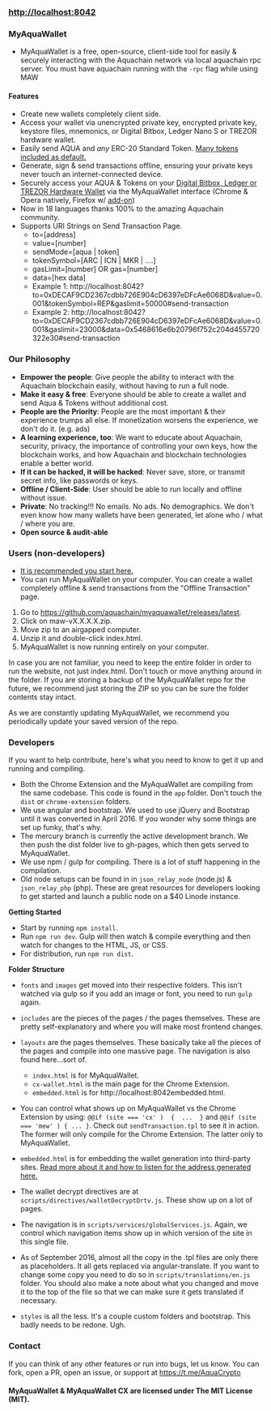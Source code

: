 ### [http://localhost:8042](http://localhost:8042)

### MyAquaWallet

- MyAquaWallet is a free, open-source, client-side tool for easily & securely interacting with the Aquachain network via local aquachain rpc server. You must have aquachain running with the `-rpc` flag while using MAW

#### Features

- Create new wallets completely client side.
- Access your wallet via unencrypted private key, encrypted private key, keystore files, mnemonics, or Digital Bitbox, Ledger Nano S or TREZOR hardware wallet.
- Easily send AQUA and *any* ERC-20 Standard Token. [Many tokens included as default.](https://myaquawallet.groovehq.com/knowledge_base/topics/can-i-send-my-steem-slash-btc-slash-ltc-slash-nem-slash-to-myaquawallet)
- Generate, sign & send transactions offline, ensuring your private keys never touch an internet-connected device.
- Securely access your AQUA & Tokens on your [Digital Bitbox, Ledger or TREZOR Hardware Wallet](https://myaquawallet.groovehq.com/knowledge_base/topics/hardware-wallet-recommends) via the MyAquaWallet interface (Chrome & Opera natively, Firefox w/ [add-on](https://addons.mozilla.org/en-US/firefox/addon/u2f-support-add-on/))
- Now in 18 languages thanks 100% to the amazing Aquachain community.
- Supports URI Strings on Send Transaction Page.
    - to=[address]
    - value=[number]
    - sendMode=[aqua | token]
    - tokenSymbol=[ARC | ICN | MKR | ....]
    - gasLimit=[number] OR gas=[number]
    - data=[hex data]
    - Example 1: http://localhost:8042?to=0xDECAF9CD2367cdbb726E904cD6397eDFcAe6068D&value=0.001&tokenSymbol=REP&gaslimit=50000#send-transaction
    - Example 2: http://localhost:8042?to=0xDECAF9CD2367cdbb726E904cD6397eDFcAe6068D&value=0.001&gaslimit=23000&data=0x5468616e6b20796f752c204d455720322e30#send-transaction



### Our Philosophy

 - **Empower the people**: Give people the ability to interact with the Aquachain blockchain easily, without having to run a full node.
 - **Make it easy & free**: Everyone should be able to create a wallet and send Aqua & Tokens without additional cost.
 - **People are the Priority**: People are the most important & their experience trumps all else. If monetization worsens the experience, we don't do it. (e.g. ads)
 - **A learning experience, too**: We want to educate about Aquachain, security, privacy, the importance of controlling your own keys, how the blockchain works, and how Aquachain and blockchain technologies enable a better world.
 - **If it can be hacked, it will be hacked**: Never save, store, or transmit secret info, like passwords or keys.
 - **Offline / Client-Side**: User should be able to run locally and offline without issue.
 - **Private**: No tracking!!! No emails. No ads. No demographics. We don't even know how many wallets have been generated, let alone who / what / where you are.
 - **Open source & audit-able**




### Users (non-developers)

- [It is recommended you start here.](https://myaquawallet.github.io/knowledge-base/getting-started/getting-started-new.html)
- You can run MyAquaWallet on your computer. You can create a wallet completely offline & send transactions from the "Offline Transaction" page.

1. Go to https://github.com/aquachain/myaquawallet/releases/latest.
2. Click on maw-vX.X.X.X.zip.
3. Move zip to an airgapped computer.
4. Unzip it and double-click index.html.
5. MyAquaWallet is now running entirely on your computer.

In case you are not familiar, you need to keep the entire folder in order to run the website, not just index.html. Don't touch or move anything around in the folder. If you are storing a backup of the MyAquaWallet repo for the future, we recommend just storing the ZIP so you can be sure the folder contents stay intact.

As we are constantly updating MyAquaWallet, we recommend you periodically update your saved version of the repo.


### Developers

If you want to help contribute, here's what you need to know to get it up and running and compiling.

- Both the Chrome Extension and the MyAquaWallet are compiling from the same codebase. This code is found in the `app` folder. Don't touch the `dist` or `chrome-extension` folders.
- We use angular and bootstrap. We used to use jQuery and Bootstrap until it was converted in April 2016. If you wonder why some things are set up funky, that's why.
- The mercury branch is currently the active development branch. We then push the dist folder live to gh-pages, which then gets served to MyAquaWallet.
- We use npm / gulp for compiling. There is a lot of stuff happening in the compilation.
- Old node setups can be found in in `json_relay_node` (node.js) & `json_relay_php` (php). These are great resources for developers looking to get started and launch a public node on a $40 Linode instance.

**Getting Started**

- Start by running `npm install`.
- Run `npm run dev`. Gulp will then watch & compile everything and then watch for changes to the HTML, JS, or CSS.
- For distribution, run `npm run dist`.

**Folder Structure**
- `fonts` and `images` get moved into their respective folders. This isn't watched via gulp so if you add an image or font, you need to run `gulp` again.
- `includes` are the pieces of the pages / the pages themselves. These are pretty self-explanatory and where you will make most frontend changes.
- `layouts` are the pages themselves. These basically take all the pieces of the pages and compile into one massive page. The navigation is also found here...sort of.
    * `index.html` is for MyAquaWallet.
    * `cx-wallet.html` is the main page for the Chrome Extension.
    * `embedded.html` is for http://localhost:8042embedded.html.

- You can control what shows up on MyAquaWallet vs the Chrome Extension by using: `@@if (site === 'cx' )  {  ...  }` and `@@if (site === 'mew' ) { ... }`. Check out `sendTransaction.tpl` to see it in action. The former will only compile for the Chrome Extension. The latter only to MyAquaWallet.
- `embedded.html` is for embedding the wallet generation into third-party sites. [Read more about it and how to listen for the address generated here.](https://www.reddit.com/r/aquachain/comments/4gn37o/embeddable_myaquawallet_super_simple_wallet/)
- The wallet decrypt directives are at `scripts/directives/walletDecryptDrtv.js`. These show up on a lot of pages.
- The navigation is in `scripts/services/globalServices.js`. Again, we control which navigation items show up in which version of the site in this single file.
- As of September 2016, almost all the copy in the .tpl files are only there as placeholders. It all gets replaced via angular-translate. If you want to change some copy you need to do so in `scripts/translations/en.js` folder. You should also make a note about what you changed and move it to the top of the file so that we can make sure it gets translated if necessary.
- `styles` is all the less. It's a couple custom folders and bootstrap. This badly needs to be redone. Ugh.


### Contact
If you can think of any other features or run into bugs, let us know. You can fork, open a PR, open an issue, or support at https://t.me/AquaCrypto

#### MyAquaWallet & MyAquaWallet CX are licensed under The MIT License (MIT).
